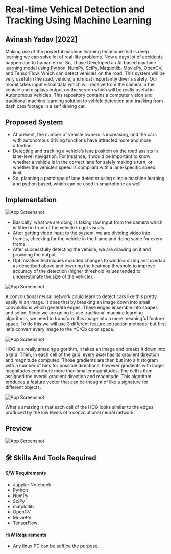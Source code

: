 
# Real-time Vehical Detection and Tracking Using Machine Learning



## Avinash Yadav [2022]

Making use of the powerful machine learning technique that is deep learning we can solve lot of real-life problems. Now a days lot of accidents happen due to human error. So, I have Developed an AI-based machine learning model using Python, NumPy, SciPy, Matplotlib, MoviePy, OpenCV, and TensorFlow. Which can detect vehicles on the road. This system will be very useful in the road, vehicle, and most importantly diver's safety. Our model takes input visual data which will receive from the camera in the vehicle and displays output on the screen which will be really useful in Autonomous Vehicles.
This repository contains a computer vision and traditional machine learning solution to vehicle detection and tracking from dash cam footage in a self driving car.

## Proposed System
- At present, the number of vehicle owners is increasing, and the cars with autonomous driving functions have attracted more and more attention.
- Detecting and tracking a vehicle’s lane position on the road assists in lane-level navigation. For instance, it would be important to know whether a vehicle is in the correct lane for safely making a turn, or whether the vehicle’s speed is compliant with a lane-specific speed limit.
- So, planning a prototype of lane detector using simple machine learning and python based, which can be used in smartphone as well.

## Implementation


![App Screenshot](https://i.ibb.co/s5KkQ3n/Picture1.png)
- Basically, what we are doing is taking raw input from the camera which is fitted in front of the vehicle to get visuals.
- After getting video input to the system, we are dividing video into frames, checking for the vehicle in the frame and doing same for every frame.
- After successfully detecting the vehicle, we are drawing on it and providing the output.  
- Optimization techniques included changes to window sizing and overlap as described above and lowering the heatmap threshold to improve accuracy of the detection (higher threshold values tended to underestimate the size of the vehicle).

![App Screenshot](https://i.ibb.co/7tDSq93/Screenshot-44.png)

A convolutional neural network could learn to detect cars like this pretty easily in an image. It does that by breaking an image down into small convolutions which generate edges. These edges ensemble into shapes and so on. Since we are going to use traditional machine learning algorithms, we need to transform this image into a more meaningful feature space. To do this we will use 3 different feature extraction methods, but first let's convert every image to the YCrCb color space.

![App Screenshot](https://github.com/galenballew/SDC-Lane-and-Vehicle-Detection-Tracking/blob/master/Part%20III%20-%20Vehicle%20Detection%20and%20Tracking/saved_figures/car_notcar.png?raw=true)

 HOG is a really amazing algorithm, it takes an image and breaks it down into a grid. Then, in each cell of the grid, every pixel has its gradient direction and magnitude computed. Those gradients are then but into a histogram with a number of bins for possible directions, however gradients with larger magnitudes contribute more than smaller magnitudes. The cell is then assigned the overall gradient direction and magnitude. This algorithm produces a feature vector that can be thought of like a signature for different objects.

![App Screenshot](https://github.com/galenballew/SDC-Lane-and-Vehicle-Detection-Tracking/blob/master/Part%20III%20-%20Vehicle%20Detection%20and%20Tracking/saved_figures/hog_comparison.png?raw=true)

What's amazing is that each cell of the HOG looks similar to the edges produced by the low levels of a convolutional neural network.

## Preview

![App Screenshot](https://github.com/akhilesh-k/Lane-and-Vehicles-Detection/blob/master/out.gif")

## 🛠 Skills And Tools Required
#### S/W Requirements
- Jupyter Notebook
- Python
- NumPy
- SciPy
- matplotlib
- OpenCV
- MoviePy
- TensorFlow

#### H/W Requirements
- Any linux PC can be suffice the purpose.

